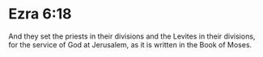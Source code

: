 # Ezra 6:18

And they set the priests in their divisions and the Levites in their divisions, for the service of God at Jerusalem, as it is written in the Book of Moses.
